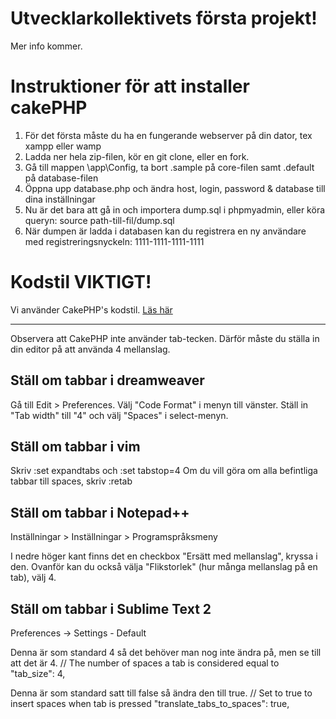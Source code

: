 # Utvecklarkollektivets första projekt!

Mer info kommer.

Instruktioner för att installer cakePHP
=======================================
1. För det första måste du ha en fungerande webserver på din dator, tex xampp eller wamp
2. Ladda ner hela zip-filen, kör en git clone, eller en fork.
3. Gå till mappen \app\Config, ta bort .sample på core-filen samt .default på database-filen
4. Öppna upp database.php och ändra host, login, password & database till dina inställningar
5. Nu är det bara att gå in och importera dump.sql i phpmyadmin, eller köra queryn: source path-till-fil/dump.sql
6. När dumpen är ladda i databasen kan du registrera en ny användare med registreringsnyckeln: 1111-1111-1111-1111

Kodstil VIKTIGT!
================
Vi använder CakePHP's kodstil. [Läs här](http://book.cakephp.org/2.0/en/contributing/cakephp-coding-conventions.html)


--------------------------
Observera att CakePHP inte använder tab-tecken. Därför måste du ställa in din editor på att använda 4 mellanslag.

Ställ om tabbar i dreamweaver
-----------------------------
Gå till Edit > Preferences. Välj "Code Format" i menyn till vänster. Ställ in "Tab width" till "4" och välj "Spaces" i select-menyn.

Ställ om tabbar i vim
---------------------
Skriv
    :set expandtabs 
och 
    :set tabstop=4
Om du vill göra om alla befintliga tabbar till spaces, skriv
    :retab

Ställ om tabbar i Notepad++
---------------------------
Inställningar > Inställningar > Programspråksmeny

I nedre höger kant finns det en checkbox "Ersätt med mellanslag", kryssa i den. Ovanför kan du också välja "Flikstorlek" (hur många mellanslag på en tab), välj 4.

Ställ om tabbar i Sublime Text 2
---------------------------
Preferences -> Settings - Default

Denna är som standard 4 så det behöver man nog inte ändra på, men se till att det är 4.
// The number of spaces a tab is considered equal to
"tab_size": 4,

Denna är som standard satt till false så ändra den till true.
// Set to true to insert spaces when tab is pressed
"translate_tabs_to_spaces": true,
